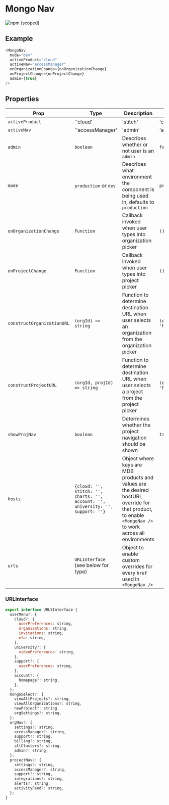 # Mongo Nav

![npm (scoped)](https://img.shields.io/npm/v/@leafygreen-ui/mongo-nav.svg)

## Example

```js
<MongoNav
  mode="dev"
  activeProduct="cloud"
  activeNav="accessManager"
  onOrganizationChange={onOrganizationChange}
  onProjectChange={onProjectChange}
  admin={true}
/>
```

## Properties

| Prop                       | Type                                                                                 | Description                                                                                                                                               | Default                                                            |
| -------------------------- | ------------------------------------------------------------------------------------ | --------------------------------------------------------------------------------------------------------------------------------------------------------- | ------------------------------------------------------------------ |
| `activeProduct`            | `'cloud' | 'stitch' | 'charts' | 'support' | 'university'`                           | Describes what product is currently active                                                                                                                |                                                                    |
| `activeNav`                | `'accessManager' | 'admin' | 'allClusters' | 'billing' | 'orgSettings' |'support' |` | Determines what nav item is currently active                                                                                                              |                                                                    |
| `admin`                    | `boolean`                                                                            | Describes whether or not user is an `admin`                                                                                                               | `false`                                                            |
| `mode`                     | `production` or `dev`                                                                | Describes what environment the component is being used in, defaults to `production`                                                                       | `production`                                                       |
| `onOrganizationChange`     | `Function`                                                                           | Callback invoked when user types into organization picker                                                                                                 | `() => {}`                                                         |
| `onProjectChange`          | `Function`                                                                           | Callback invoked when user types into project picker                                                                                                      | `() => {}`                                                         |
| `constructOrganizationURL` | `(orgId) => string`                                                                  | Function to determine destination URL when user selects an organization from the organization picker                                                      | `(orgId) => 'https://cloud.mongodb.com/v2#/org/${orgId}/projects'` |
| `constructProjectURL`      | `(orgId, projId) => string`                                                          | Function to determine destination URL when user selects a project from the project picker                                                                 | `(orgId, projId) => 'https://cloud.mongodb.com/v2#/${projectId}'`  |
| `showProjNav`              | `boolean`                                                                            | Determines whether the project navigation should be shown                                                                                                 | `true`                                                             |
| `hosts`                    | `{cloud: '', stitch: '', charts: '', account: '', university: '', support: ''}`      | Object where keys are MDB products and values are the desired hostURL override for that product, to enable `<MongoNav />` to work across all environments |
| `urls`                     | `URLInterface` (see below for type)                                                  | Object to enable custom overrides for every `href` used in `<MongoNav />`                                                                                 |

### URLInterface

```js
export interface URLSInterface {
  userMenu?: {
    cloud?: {
      userPreferences: string,
      organizations: string,
      invitations: string,
      mfa: string,
    },
    university?: {
      videoPreferences: string,
    },
    support?: {
      userPreferences: string,
    },
    account?: {
      homepage?: string,
    },
  };
  mongoSelect?: {
    viewAllProjects?: string,
    viewAllOrganizations?: string,
    newProject?: string,
    orgSettings?: string,
  };
  orgNav?: {
    settings?: string,
    accessManager?: string,
    support?: string,
    billing?: string,
    allClusters?: string,
    admin?: string,
  };
  projectNav?: {
    settings?: string,
    accessManager?: string,
    support?: string,
    integrations?: string,
    alerts?: string,
    activityFeed?: string,
  };
}
```

